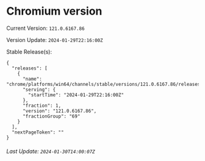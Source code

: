 # Chromium version

Current Version: `121.0.6167.86`

Version Update: `2024-01-29T22:16:00Z`

Stable Release(s):
```
{
  "releases": [
    {
      "name": "chrome/platforms/win64/channels/stable/versions/121.0.6167.86/releases/1706566560",
      "serving": {
        "startTime": "2024-01-29T22:16:00Z"
      },
      "fraction": 1,
      "version": "121.0.6167.86",
      "fractionGroup": "69"
    }
  ],
  "nextPageToken": ""
}
```

###### Last Update: `2024-01-30T14:00:07Z`
        